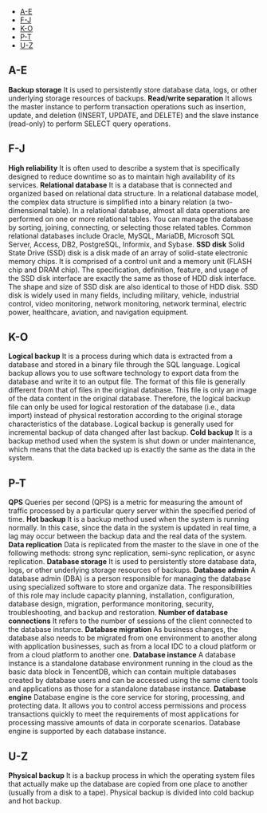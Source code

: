 <div class="tab_list">
<ul>
    <li><a href="#A-E">A-E</a></li>
    <li><a href="#F-J">F-J</a></li>
    <li><a href="#K-O">K-O</a></li>
    <li><a href="#P-T">P-T</a></li>
    <li><a href="#U-Z">U-Z</a></li>
</ul>
</div>

<span id="A-E"></span>
## A-E 
**Backup storage**
It is used to persistently store database data, logs, or other underlying storage resources of backups.
**Read/write separation**
It allows the master instance to perform transaction operations such as insertion, update, and deletion (INSERT, UPDATE, and DELETE) and the slave instance (read-only) to perform SELECT query operations.

<span id="F-J"></span>
## F-J 
**High reliability**
It is often used to describe a system that is specifically designed to reduce downtime so as to maintain high availability of its services.
**Relational database**
It is a database that is connected and organized based on relational data structure. In a relational database model, the complex data structure is simplified into a binary relation (a two-dimensional table). In a relational database, almost all data operations are performed on one or more relational tables. You can manage the database by sorting, joining, connecting, or selecting those related tables. Common relational databases include Oracle, MySQL, MariaDB, Microsoft SQL Server, Access, DB2, PostgreSQL, Informix, and Sybase.
**SSD disk**
Solid State Drive (SSD) disk is a disk made of an array of solid-state electronic memory chips. It is comprised of a control unit and a memory unit (FLASH chip and DRAM chip). The specification, definition, feature, and usage of the SSD disk interface are exactly the same as those of HDD disk interface. The shape and size of SSD disk are also identical to those of HDD disk. SSD disk is widely used in many fields, including military, vehicle, industrial control, video monitoring, network monitoring, network terminal, electric power, healthcare, aviation, and navigation equipment.

<span id="K-O"></span>
## K-O 
**Logical backup**
It is a process during which data is extracted from a database and stored in a binary file through the SQL language. Logical backup allows you to use software technology to export data from the database and write it to an output file. The format of this file is generally different from that of files in the original database. This file is only an image of the data content in the original database. Therefore, the logical backup file can only be used for logical restoration of the database (i.e., data import) instead of physical restoration according to the original storage characteristics of the database. Logical backup is generally used for incremental backup of data changed after last backup.
**Cold backup**
It is a backup method used when the system is shut down or under maintenance, which means that the data backed up is exactly the same as the data in the system.

<span id="P-T"></span>
## P-T 
**QPS**
Queries per second (QPS) is a metric for measuring the amount of traffic processed by a particular query server within the specified period of time. 
**Hot backup**
It is a backup method used when the system is running normally. In this case, since the data in the system is updated in real time, a lag may occur between the backup data and the real data of the system.
**Data replication**
Data is replicated from the master to the slave in one of the following methods: strong sync replication, semi-sync replication, or async replication.
**Database storage**
It is used to persistently store database data, logs, or other underlying storage resources of backups.
**Database admin**
A database admin (DBA) is a person responsible for managing the database using specialized software to store and organize data. The responsibilities of this role may include capacity planning, installation, configuration, database design, migration, performance monitoring, security, troubleshooting, and backup and restoration.
**Number of database connections**
It refers to the number of sessions of the client connected to the database instance.
**Database migration**
As business changes, the database also needs to be migrated from one environment to another along with application businesses, such as from a local IDC to a cloud platform or from a cloud platform to another one.
**Database instance**
A database instance is a standalone database environment running in the cloud as the basic data block in TencentDB, which can contain multiple databases created by database users and can be accessed using the same client tools and applications as those for a standalone database instance.
**Database engine**
Database engine is the core service for storing, processing, and protecting data. It allows you to control access permissions and process transactions quickly to meet the requirements of most applications for processing massive amounts of data in corporate scenarios. Database engine is supported by each database instance.

<span id="U-Z"></span>
## U-Z
**Physical backup**
It is a backup process in which the operating system files that actually make up the database are copied from one place to another (usually from a disk to a tape). Physical backup is divided into cold backup and hot backup.
